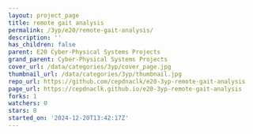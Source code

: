 ```yaml
---
layout: project_page
title: remote gait analysis
permalink: /3yp/e20/remote-gait-analysis/
description: ''
has_children: false
parent: E20 Cyber-Physical Systems Projects
grand_parent: Cyber-Physical Systems Projects
cover_url: /data/categories/3yp/cover_page.jpg
thumbnail_url: /data/categories/3yp/thumbnail.jpg
repo_url: https://github.com/cepdnaclk/e20-3yp-remote-gait-analysis
page_url: https://cepdnaclk.github.io/e20-3yp-remote-gait-analysis
forks: 1
watchers: 0
stars: 0
started_on: '2024-12-20T13:42:17Z'
---
```


